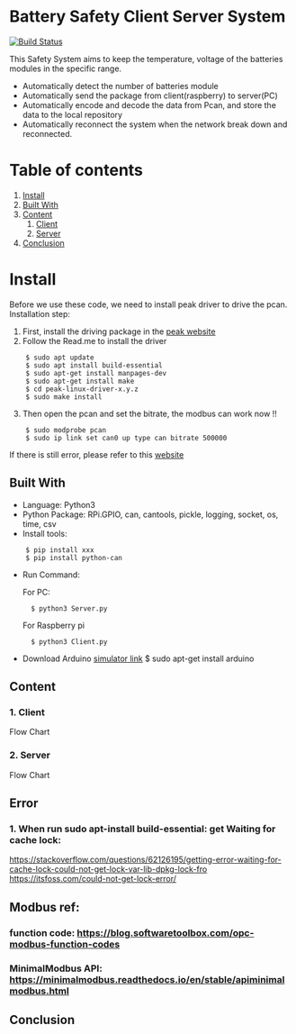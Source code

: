 # Battery Safety Client Server System


[![Build Status](https://travis-ci.org/joemccann/dillinger.svg?branch=master)](https://travis-ci.org/joemccann/dillinger)

This Safety System aims to keep the temperature, voltage of the batteries modules in the specific range. 

  - Automatically detect the number of batteries module
  - Automatically send the package from client(raspberry) to server(PC)
  - Automatically encode and decode the data from Pcan, and store the data to the local repository
  - Automatically reconnect the system when the network break down and reconnected.

# Table of contents
1. [Install](#Install)
2. [Built With](#BuiltWith)
3. [Content](#Content)
    1. [Client](#Client)
    2. [Server](#Server)
3. [Conclusion](#Conclusion)

# Install <a name="Install"></a>
Before we use these code, we need to install peak driver to drive the pcan. <br/>
Installation step: <br />
1. First, install the driving package in the [peak website](https://www.peak-system.com/fileadmin/media/linux/files/peak-linux-driver-8.11.0.tar.gz) 
2. Follow the Read.me to install the driver
```console
	$ sudo apt update
	$ sudo apt install build-essential
	$ sudo apt-get install manpages-dev
	$ sudo apt-get install make
	$ cd peak-linux-driver-x.y.z
	$ sudo make install
```
3. Then open the pcan and set the bitrate, the modbus can work now !!
```console
	$ sudo modprobe pcan
	$ sudo ip link set can0 up type can bitrate 500000
```



If there is still error, please refer to this [website](https://forum.peak-system.com/viewtopic.php?f=59&t=3381)


## Built With <a name="BuiltWith"></a>
<!---
your comment goes here
and here
-->

* Language: Python3 <br />
* Python Package: RPi.GPIO, can, cantools, pickle, logging, socket, os, time, csv <br />
* Install tools:
```console
	$ pip install xxx
	$ pip install python-can
```
* Run Command: <br />

	For PC: 
    
    	$ python3 Server.py 
    

	For Raspberry pi
		
        $ python3 Client.py 

* Download Arduino
	[simulator link](https://www.tinkercad.com/things/bGWVayF3Z1h-start-simulating/editel?lessonid=EHD2303J3YPUS5Z&projectid=OIYJ88OJ3OPN3EA&collectionid=OIYJ88OJ3OPN3EA&tenant=circuits#/lesson-viewer)
	$ sudo apt-get install arduino

## Content  <a name="Content"></a>
### 1. Client <a name="Client"></a>
Flow Chart
	

### 2. Server <a name="Server"></a>
Flow Chart

## Error 
### 1. When run sudo apt-install build-essential: get Waiting for cache lock:
https://stackoverflow.com/questions/62126195/getting-error-waiting-for-cache-lock-could-not-get-lock-var-lib-dpkg-lock-fro
https://itsfoss.com/could-not-get-lock-error/


## Modbus ref:
### function code: https://blog.softwaretoolbox.com/opc-modbus-function-codes
### MinimalModbus API: https://minimalmodbus.readthedocs.io/en/stable/apiminimalmodbus.html

## Conclusion <a name="Conclusion"></a>
